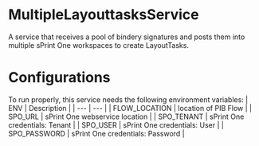 # MultipleLayouttasksService
A service that receives a pool of bindery signatures and posts them into multiple sPrint One workspaces to create LayoutTasks.

# Configurations
To run properly, this service needs the following environment variables:
| ENV | Description |
| --- | --- |
| FLOW_LOCATION | location of PIB Flow |
| SPO_URL | sPrint One webservice location |
| SPO_TENANT | sPrint One credentials: Tenant |
| SPO_USER | sPrint One credentials: User |
| SPO_PASSWORD | sPrint One credentials: Password |
